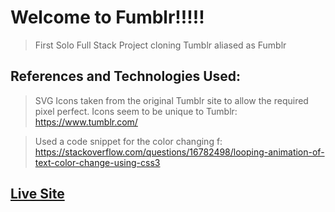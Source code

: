 # Welcome to Fumblr!!!!!
  >First Solo Full Stack Project cloning Tumblr aliased as Fumblr


## References and Technologies Used:


  > SVG Icons taken from the original Tumblr site to allow the required pixel perfect. Icons seem to be unique to Tumblr: https://www.tumblr.com/

  >Used a code snippet for the color changing f: https://stackoverflow.com/questions/16782498/looping-animation-of-text-color-change-using-css3


## [Live Site](https://fumblrcloneapp.herokuapp.com/login)
